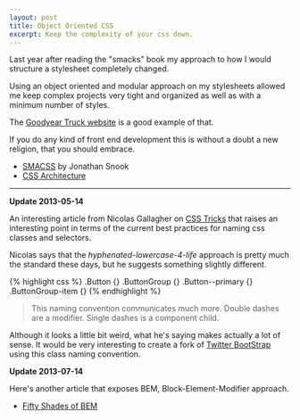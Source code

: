 ```yaml
---
layout: post
title: Object Oriented CSS
excerpt: Keep the complexity of your css down.
---
```


Last year after reading the "smacks" book my approach to how I would structure a stylesheet completely changed.

Using an object oriented and modular approach on my stylesheets allowed me keep complex projects very tight and organized as well as with a minimum number of styles.

The [Goodyear Truck website](http://www.goodyear.eu/home_en/tires/truck/) is a good example of that.

If you do any kind of front end development this is without a doubt a new religion, that you should embrace.

- [SMACSS](http://smacss.com/) by Jonathan Snook
- [CSS Architecture](http://engineering.appfolio.com/2012/11/16/css-architecture/)

------

**Update 2013-05-14**

An interesting article from Nicolas Gallagher on [CSS Tricks](http://css-tricks.com/w3conf-nicolas-gallagher-questioning-best-practices/) that raises an interesting point in terms of the current best practices for naming css classes and selectors. 

Nicolas says that the *hyphenated-lowercase-4-life* approach is pretty much the standard these days, but he suggests something slightly different.

{% highlight css %}
.Button {}
.ButtonGroup {}
.Button--primary {}
.ButtonGroup-item {}
{% endhighlight %}  

> This naming convention communicates much more. Double dashes are a modifier. Single dashes is a component child.

Although it looks a little bit weird, what he's saying makes actually a lot of sense. It would be very interesting to create a fork of [Twitter BootStrap](http://twitter.github.io/bootstrap/) using this class naming convention.


**Update 2013-07-14**

Here's another article that exposes BEM, Block-Element-Modifier approach.

- [Fifty Shades of BEM](http://blog.kaelig.fr/post/48196348743/fifty-shades-of-bem)
